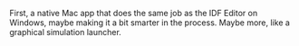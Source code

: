 First, a native Mac app that does the same job as the IDF Editor on Windows, maybe making it a bit smarter in the process. Maybe more, like a graphical simulation launcher.